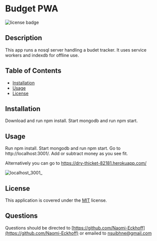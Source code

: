 
  # Budget PWA
  ![license badge](https://img.shields.io/badge/license-MIT-blue)
  ## Description

  This app runs a nosql server handling a budet tracker. It uses service workers and indexdb for offline use.

  ## Table of Contents

  * [Installation](#installation)
  * [Usage](#usage)
  * [License](#license)
  

  ## Installation

  Download and run npm install. Start mongodb and run npm start.

  ## Usage

  Run npm install. Start mongodb and run npm start. Go to http://localhost:3001/. Add or subtract money as you see fit.
  
  Alternatively you can go to https://dry-thicket-82181.herokuapp.com/


![localhost_3001_](https://user-images.githubusercontent.com/88948869/152719754-d6da000a-208f-403c-b5d3-149915ee3100.png)

  
  
  

  ## License
    
  This application is covered under the [MIT](https://choosealicense.com/licenses/mit/) license.
  
  

  

  

  

  

  

  

  

  ## Questions

  Questions should be directed to [https://github.com/Naomi-Eckhoff](https://github.com/Naomi-Eckhoff) or emailed to nsuibhne@gmail.com
  
